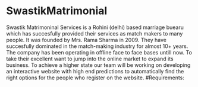 # SwastikMatrimonial
Swastik Matrimoninal Services is a Rohini (delhi) based marriage buearu which has succesfully provided their services as match makers to many people. It was founded by Mrs. Rama Sharma in 2009. They have succesfully dominated in the match-making industry for almost 10+ years. The company has been operating in offline face to face bases untill now. To take their excellent  want to jump into the online market to expand its business. To achieve a higher state our team will be working on developing an interactive website with high end predictions to automatically find the right options for the people who register on the website.
#Requirements:
